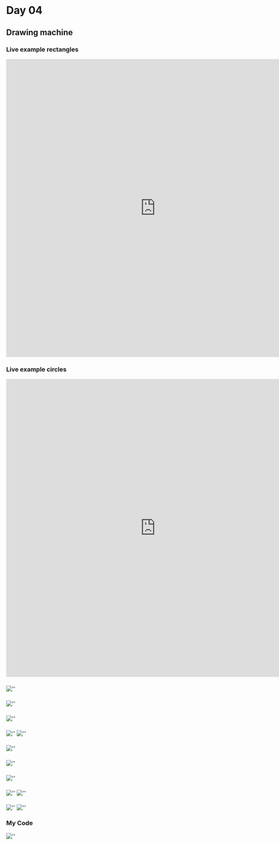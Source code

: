 # Day 04

## Drawing machine

### Live example rectangles
<iframe src="http://127.0.0.1:5500/p5js/Day4/index.html" width="800" height="800" frameborder="0" allow="autoplay; fullscreen; picture-in-picture" allowfullscreen></iframe>

### Live example circles
<iframe src="http://127.0.0.1:5500/p5js/Day4/indexc.html" width="800" height="800" frameborder="0" allow="autoplay; fullscreen; picture-in-picture" allowfullscreen></iframe>

###
![''](../../assets/images/day4/codec.JPG)

###
![''](../../assets/images/day4/try1.JPG)

###
![''](../../assets/images/day4/try3.JPG)

###
![''](../../assets/images/day4/try4.JPG)
![''](../../assets/images/day4/codediameter.JPG)

###
![''](../../assets/images/day4/try5.JPG)

###
![''](../../assets/images/day4/try7.JPG)

###
![''](../../assets/images/day4/try8.JPG)

###
![''](../../assets/images/day4/try10.JPG)
![''](../../assets/images/day4/coderec.JPG)

###
![''](../../assets/images/day4/try11.JPG)
![''](../../assets/images/day4/codeink.JPG)


### My Code
![''](../../assets/images/day4/code.JPG)